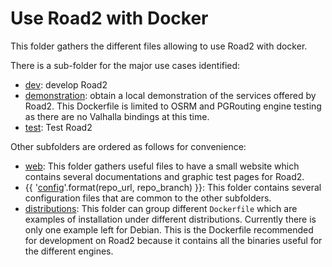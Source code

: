 # Use Road2 with Docker

This folder gathers the different files allowing to use Road2 with docker.

There is a sub-folder for the major use cases identified:
- [dev](./dev/readme.md): develop Road2
- [demonstration](./demonstration/readme.md): obtain a local demonstration of the services offered by Road2. This Dockerfile is limited to OSRM and PGRouting engine testing as there are no Valhalla bindings at this time.
- [test](./test/readme.md): Test Road2

Other subfolders are ordered as follows for convenience:
- [web](./web/readme.md): This folder gathers useful files to have a small website which contains several documentations and graphic test pages for Road2.
- {{ '[config]({}/tree/{}/docker/config/)'.format(repo_url, repo_branch) }}: This folder contains several configuration files that are common to the other subfolders.
- [distributions](./distributions/readme.md): This folder can group different `Dockerfile` which are examples of installation under different distributions. Currently there is only one example left for Debian. This is the Dockerfile recommended for development on Road2 because it contains all the binaries useful for the different engines.
